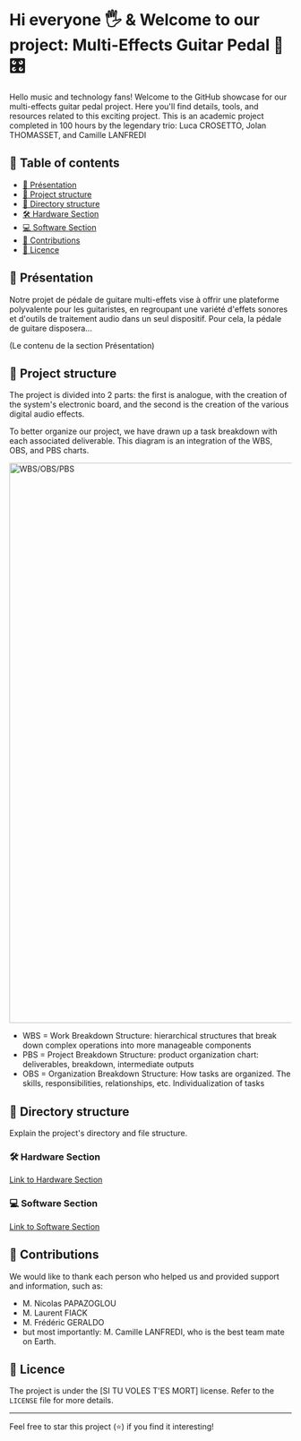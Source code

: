 # Hi everyone 🖐️ & Welcome to our project: Multi-Effects Guitar Pedal 🎸🎛️

Hello music and technology fans! Welcome to the GitHub showcase for our multi-effects guitar pedal project. Here you'll find details, tools, and resources related to this exciting project. This is an academic project completed in 100 hours by the legendary trio: Luca CROSETTO, Jolan THOMASSET, and Camille LANFREDI

## 📖 Table of contents

- [📌 Présentation](#-présentation)
- [🔧 Project structure](#-project-structure)
- [📁 Directory structure](#-directory-structure)
- [🛠️ Hardware Section](#-hardware-section)
- [💻 Software Section](#-software-section)
- [🚀 Contributions](#-contributions)
- [📜 Licence](#-licence)

## 📌 Présentation

Notre projet de pédale de guitare multi-effets vise à offrir une plateforme polyvalente pour les guitaristes, en regroupant une variété d'effets sonores et d'outils de traitement audio dans un seul dispositif. Pour cela, la pédale de guitare disposera...

(Le contenu de la section Présentation)

## 🔧 Project structure
The project is divided into 2 parts: the first is analogue, with the creation of the system's electronic board, and the second is the creation of the various digital audio effects.

To better organize our project, we have drawn up a task breakdown with each associated deliverable. This diagram is an integration of the WBS, OBS, and PBS charts.

 <img src="https://github.com/lucacros/2324_Projet2A_PedaleGuitare/blob/documents/wbspbsobs.drawio.png" alt="WBS/OBS/PBS" width="1000" />

- WBS = Work Breakdown Structure: hierarchical structures that break down complex operations into more manageable components
- PBS = Project Breakdown Structure: product organization chart: deliverables, breakdown, intermediate outputs
- OBS = Organization Breakdown Structure: How tasks are organized. The skills, responsibilities, relationships, etc. Individualization of tasks

## 📁 Directory structure

Explain the project's directory and file structure.

### 🛠️ Hardware Section



[Link to Hardware Section](https://github.com/lucacros/2324_Projet2A_PedaleGuitare/tree/Hardware-Section)

### 💻 Software Section

[Link to Software Section](https://github.com/lucacros/2324_Projet2A_PedaleGuitare/tree/Software-Section)

## 🚀 Contributions

We would like to thank each person who helped us and provided support and information, such as:
- M. Nicolas PAPAZOGLOU
- M. Laurent FIACK
- M. Frédéric GERALDO
- but most importantly: M. Camille LANFREDI, who is the best team mate on Earth.

## 📜 Licence

The project is under the [SI TU VOLES T'ES MORT] license. Refer to the `LICENSE` file for more details.

---
Feel free to star this project (⭐) if you find it interesting!
